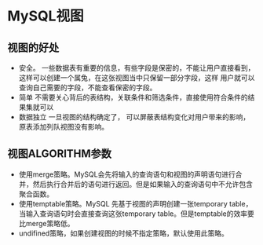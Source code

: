 # MySQL视图

## 视图的好处
- 安全。
    一些数据表有重要的信息，有些字段是保密的，不能让用户直接看到，这样可以创建一个属兔，在这张视图当中只保留一部分字段，这样 用户就可以查询自己需要的字段，不能查看保密的字段。
- 简单
    不需要关心背后的表结构，关联条件和筛选条件，直接使用符合条件的结果集就可以
-  数据独立
    一旦视图的结构确定了， 可以屏蔽表结构变化对用户带来的影响，原表添加列队视图没有影响。

## 视图ALGORITHM参数

- 使用merge策略。MySQL会先将输入的查询语句和视图的声明语句进行合并，然后执行合并后的语句进行返回。但是如果输入的查询语句中不允许包含聚合函数。
- 使用temptable策略。MySQL 先基于视图的声明创建一张temporary table，当输入查询语句时会直接查询这张temporary table。但是temptable的效率要比merge策略低。
- undifined策略，如果创建视图的时候不指定策略，默认使用此策略。